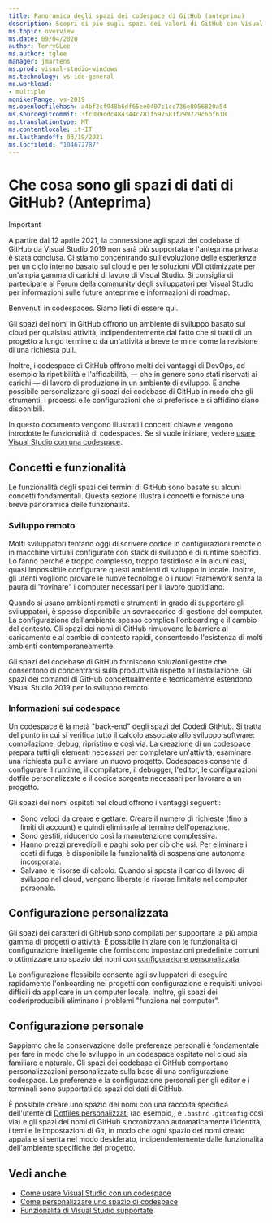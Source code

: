 ```yaml
---
title: Panoramica degli spazi dei codespace di GitHub (anteprima)
description: Scopri di più sugli spazi dei valori di GitHub con Visual Studio e su come può aiutarti a estendere l'ambiente di sviluppo al cloud.
ms.topic: overview
ms.date: 09/04/2020
author: TerryGLee
ms.author: tglee
manager: jmartens
ms.prod: visual-studio-windows
ms.technology: vs-ide-general
ms.workload:
- multiple
monikerRange: vs-2019
ms.openlocfilehash: a4bf2cf948b6df65ee0407c1cc736e8056820a54
ms.sourcegitcommit: 3fc099cdc484344c781f597581f299729c6bfb10
ms.translationtype: MT
ms.contentlocale: it-IT
ms.lasthandoff: 03/19/2021
ms.locfileid: "104672787"
---
```

# <a name="what-is-github-codespaces-preview"></a>Che cosa sono gli spazi di dati di GitHub? (Anteprima)

> [!Important] 
> A partire dal 12 aprile 2021, la connessione agli spazi dei codebase di GitHub da Visual Studio 2019 non sarà più supportata e l'anteprima privata è stata conclusa. Ci stiamo concentrando sull'evoluzione delle esperienze per un ciclo interno basato sul cloud e per le soluzioni VDI ottimizzate per un'ampia gamma di carichi di lavoro di Visual Studio. Si consiglia di partecipare al [Forum della community degli sviluppatori](https://developercommunity.visualstudio.com/home) per Visual Studio per informazioni sulle future anteprime e informazioni di roadmap. 

Benvenuti in codespaces. Siamo lieti di essere qui.

Gli spazi dei nomi in GitHub offrono un ambiente di sviluppo basato sul cloud per qualsiasi attività, indipendentemente dal fatto che si tratti di un progetto a lungo termine o da un'attività a breve termine come la revisione di una richiesta pull.

Inoltre, i codespace di GitHub offrono molti dei vantaggi di DevOps, ad esempio la ripetibilità e l'affidabilità, &mdash; che in genere sono stati riservati ai carichi &mdash; di lavoro di produzione in un ambiente di sviluppo. È anche possibile personalizzare gli spazi dei codebase di GitHub in modo che gli strumenti, i processi e le configurazioni che si preferisce e si affidino siano disponibili.

In questo documento vengono illustrati i concetti chiave e vengono introdotte le funzionalità di codespaces. Se si vuole iniziare, vedere [usare Visual Studio con una codespace](use-visual-studio-with-codespaces.md).

## <a name="concepts-and-features"></a>Concetti e funzionalità

Le funzionalità degli spazi dei termini di GitHub sono basate su alcuni concetti fondamentali. Questa sezione illustra i concetti e fornisce una breve panoramica delle funzionalità.

### <a name="remote-development"></a>Sviluppo remoto

Molti sviluppatori tentano oggi di scrivere codice in configurazioni remote o in macchine virtuali configurate con stack di sviluppo e di runtime specifici. Lo fanno perché è troppo complesso, troppo fastidioso e in alcuni casi, quasi impossibile configurare questi ambienti di sviluppo in locale. Inoltre, gli utenti vogliono provare le nuove tecnologie o i nuovi Framework senza la paura di "rovinare" i computer necessari per il lavoro quotidiano.

Quando si usano ambienti remoti e strumenti in grado di supportare gli sviluppatori, è spesso disponibile un sovraccarico di gestione del computer. La configurazione dell'ambiente spesso complica l'onboarding e il cambio del contesto. Gli spazi dei nomi di GitHub rimuovono le barriere al caricamento e al cambio di contesto rapidi, consentendo l'esistenza di molti ambienti contemporaneamente. 

Gli spazi dei codebase di GitHub forniscono soluzioni gestite che consentono di concentrarsi sulla produttività rispetto all'installazione. Gli spazi dei comandi di GitHub concettualmente e tecnicamente estendono Visual Studio 2019 per lo sviluppo remoto. 

### <a name="about-codespaces"></a>Informazioni sui codespace

Un codespace è la metà "back-end" degli spazi dei Codedi GitHub. Si tratta del punto in cui si verifica tutto il calcolo associato allo sviluppo software: compilazione, debug, ripristino e così via. La creazione di un codespace prepara tutti gli elementi necessari per completare un'attività, esaminare una richiesta pull o avviare un nuovo progetto. Codespaces consente di configurare il runtime, il compilatore, il debugger, l'editor, le configurazioni dotfile personalizzate e il codice sorgente necessari per lavorare a un progetto.

Gli spazi dei nomi ospitati nel cloud offrono i vantaggi seguenti:

- Sono veloci da creare e gettare. Creare il numero di richieste (fino a limiti di account) e quindi eliminarle al termine dell'operazione.
- Sono gestiti, riducendo così la manutenzione complessiva.
- Hanno prezzi prevedibili e paghi solo per ciò che usi. Per eliminare i costi di fuga, è disponibile la funzionalità di sospensione autonoma incorporata.
- Salvano le risorse di calcolo. Quando si sposta il carico di lavoro di sviluppo nel cloud, vengono liberate le risorse limitate nel computer personale.

## <a name="custom-configuration"></a>Configurazione personalizzata

Gli spazi dei caratteri di GitHub sono compilati per supportare la più ampia gamma di progetti o attività. È possibile iniziare con le funzionalità di configurazione intelligente che forniscono impostazioni predefinite comuni o ottimizzare uno spazio dei nomi con [configurazione personalizzata](customize-codespaces.md).

La configurazione flessibile consente agli sviluppatori di eseguire rapidamente l'onboarding nei progetti con configurazione e requisiti univoci difficili da applicare in un computer locale. Inoltre, gli spazi dei coderiproducibili eliminano i problemi "funziona nel computer".

## <a name="personal-configuration"></a>Configurazione personale

Sappiamo che la conservazione delle preferenze personali è fondamentale per fare in modo che lo sviluppo in un codespace ospitato nel cloud sia familiare e naturale. Gli spazi dei codebase di GitHub comportano personalizzazioni personalizzate sulla base di una configurazione codespace. Le preferenze e la configurazione personali per gli editor e i terminali sono supportati da spazi dei dati di GitHub.

È possibile creare uno spazio dei nomi con una raccolta specifica dell'utente di [Dotfiles personalizzati](https://docs.github.com/github/developing-online-with-codespaces/personalizing-codespaces-for-your-account) (ad esempio,, e `.bashrc` `.gitconfig` così via) e gli spazi dei nomi di GitHub sincronizzano automaticamente l'identità, i temi e le impostazioni di Git, in modo che ogni spazio dei nomi creato appaia e si senta nel modo desiderato, indipendentemente dalle funzionalità dell'ambiente specifiche del progetto.

## <a name="see-also"></a>Vedi anche

* [Come usare Visual Studio con un codespace](use-visual-studio-with-codespaces.md)
* [Come personalizzare uno spazio di codespace](customize-codespaces.md)
* [Funzionalità di Visual Studio supportate](supported-features-codespaces.md)
